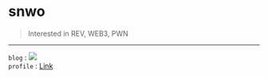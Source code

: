 # snwo
> Interested in REV, WEB3, PWN 
---

`blog` : <a href="http://blog.solidity.kr" target="_blank"><img src="https://img.shields.io/badge/Blog-white?style=for-the-badge&logo=GitHub&logoColor=000000"/></a><br>
`profile`  : [Link](https://solidity.kr) 
